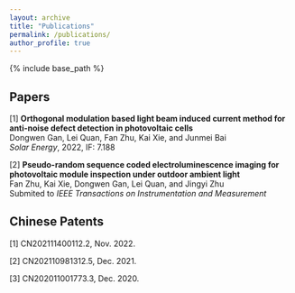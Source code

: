 ```yaml
---
layout: archive
title: "Publications"
permalink: /publications/
author_profile: true
---
```


{% include base_path %}

## Papers
[1] **Orthogonal modulation based light beam induced current method for anti-noise defect detection in photovoltaic cells**\
Dongwen Gan, Lei Quan, Fan Zhu, Kai Xie, and Junmei Bai\
_Solar Energy_, 2022, IF: 7.188

[2] **Pseudo-random sequence coded electroluminescence imaging for photovoltaic module inspection under outdoor ambient light**\
Fan Zhu, Kai Xie, Dongwen Gan, Lei Quan, and Jingyi Zhu\
Submited to _IEEE Transactions on Instrumentation and Measurement_

<!--
[3] **Perturbed compressed sensing-based light beam induced current method for robust defect detection in photovoltaic cells**\
In processing

[4] **Compressive multispectral light beam induced current method for defect detection in photovoltaic cells**\
In processing
-->

## Chinese Patents
[1] CN202111400112.2, Nov. 2022.

[2] CN202110981312.5, Dec. 2021.

[3] CN202011001773.3, Dec. 2020.
